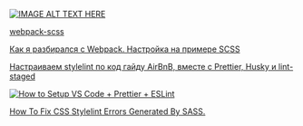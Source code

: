 [![IMAGE ALT TEXT HERE](https://img.youtube.com/vi/Nb4Nw34eZxQ/0.jpg)](https://www.youtube.com/watch?v=Nb4Nw34eZxQ)

[webpack-scss](https://medium.com/@irooless/%D0%BA%D0%BE%D0%BD%D1%84%D0%B8%D0%B3%D1%83%D1%80%D0%B0%D1%86%D0%B8%D1%8F-webpack-scss-f6208b621ecc)

[Как я разбирался с Webpack. Настройка на примере SCSS](https://wordpressify.ru/2020/03/kak-ya-razbiralsya-s-webpack-nastrojka-na-primere-scss/)

[Настраиваем stylelint по код гайду AirBnB, вместе с Prettier, Husky и lint-staged](https://bzvyagintsev.ru/blog/stylelint/)

[![How to Setup VS Code + Prettier + ESLint](https://img.youtube.com/vi/YIvjKId9m2c/0.jpg)](https://www.youtube.com/watch?v=YIvjKId9m2c)

[How To Fix CSS Stylelint Errors Generated By SASS.](https://medium.com/@phillipmusiime/css-errors-generated-by-sass-and-how-to-fix-them-dea556e7c2a)
